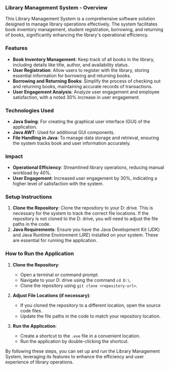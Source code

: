 ### Library Management System - Overview

This Library Management System is a comprehensive software solution designed to manage library operations effectively. The system facilitates book inventory management, student registration, borrowing, and returning of books, significantly enhancing the library's operational efficiency.

### Features
- **Book Inventory Management**: Keep track of all books in the library, including details like title, author, and availability status.
- **User Registration**: Allow users to register with the library, storing essential information for borrowing and returning books.
- **Borrowing and Returning Books**: Simplify the process of checking out and returning books, maintaining accurate records of transactions.
- **User Engagement Analysis**: Analyze user engagement and employee satisfaction, with a noted 30% increase in user engagement.

### Technologies Used
- **Java Swing**: For creating the graphical user interface (GUI) of the application.
- **Java AWT**: Used for additional GUI components.
- **File Handling in Java**: To manage data storage and retrieval, ensuring the system tracks book and user information accurately.

### Impact
- **Operational Efficiency**: Streamlined library operations, reducing manual workload by 40%.
- **User Engagement**: Increased user engagement by 30%, indicating a higher level of satisfaction with the system.

### Setup Instructions
1. **Clone the Repository**: Clone the repository to your D: drive. This is necessary for the system to track the correct file locations. If the repository is not cloned to the D: drive, you will need to adjust the file paths in the code.
2. **Java Requirements**: Ensure you have the Java Development Kit (JDK) and Java Runtime Environment (JRE) installed on your system. These are essential for running the application.

### How to Run the Application
1. **Clone the Repository**:
   - Open a terminal or command prompt.
   - Navigate to your D: drive using the command `cd D:\`.
   - Clone the repository using `git clone <repository-url>`.
   
2. **Adjust File Locations (if necessary)**:
   - If you cloned the repository to a different location, open the source code files.
   - Update the file paths in the code to match your repository location.

3. **Run the Application**:
   - Create a shortcut to the `.exe` file in a convenient location.
   - Run the application by double-clicking the shortcut.

By following these steps, you can set up and run the Library Management System, leveraging its features to enhance the efficiency and user experience of library operations.
